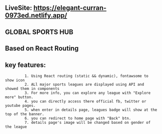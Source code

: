 ## LiveSite: https://elegant-curran-0973ed.netlify.app/
## GLOBAL SPORTS HUB
## Based on React Routing
## key features: 
             1. Using React routing (static && dynamic), fontawsome to show icon
             2. ALl major sports leagues are displayed using API and showed them in components
             3. For more info, you can explore any league with "Explore more" button.
             4. you can directly access there official fb, twitter or youtube pages.
             5. when enter in details page, leagues badge will show at the top of the banner.
             6. you can redirect to home page with "Back" btn.
             7. details page's image will be changed based on gender of the league